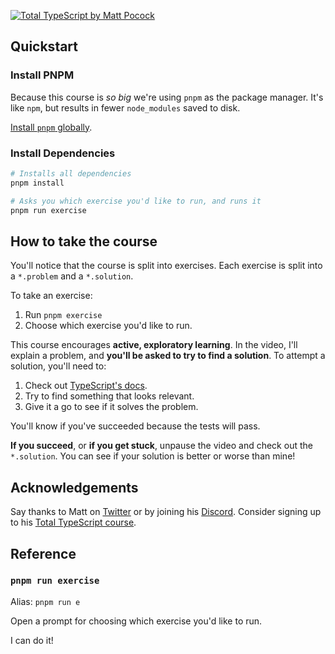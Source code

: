<a href="https://totaltypescript.com/"><img src="https://res.cloudinary.com/total-typescript/image/upload/v1714636660/pro-essentials-github-cover_gw2bah.png" alt="Total TypeScript by Matt Pocock" /></a>

## Quickstart

### Install PNPM

Because this course is _so big_ we're using `pnpm` as the package manager. It's like `npm`, but results in fewer `node_modules` saved to disk.

[Install `pnpm` globally](https://pnpm.io/installation).

### Install Dependencies

```sh
# Installs all dependencies
pnpm install

# Asks you which exercise you'd like to run, and runs it
pnpm run exercise
```

## How to take the course

You'll notice that the course is split into exercises. Each exercise is split into a `*.problem` and a `*.solution`.

To take an exercise:

1. Run `pnpm exercise`
2. Choose which exercise you'd like to run.

This course encourages **active, exploratory learning**. In the video, I'll explain a problem, and **you'll be asked to try to find a solution**. To attempt a solution, you'll need to:

1. Check out [TypeScript's docs](https://www.typescriptlang.org/docs/handbook/intro.html).
1. Try to find something that looks relevant.
1. Give it a go to see if it solves the problem.

You'll know if you've succeeded because the tests will pass.

**If you succeed**, or **if you get stuck**, unpause the video and check out the `*.solution`. You can see if your solution is better or worse than mine!

## Acknowledgements

Say thanks to Matt on [Twitter](https://twitter.com/mattpocockuk) or by joining his [Discord](https://discord.gg/8S5ujhfTB3). Consider signing up to his [Total TypeScript course](https://totaltypescript.com).

## Reference

### `pnpm run exercise`

Alias: `pnpm run e`

Open a prompt for choosing which exercise you'd like to run.

I can do it!